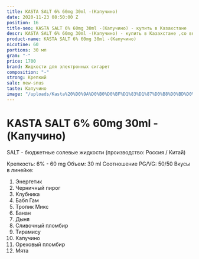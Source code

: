 ```yaml
---
title: KASTA SALT 6% 60mg 30ml -(Капучино)
date: 2020-11-23 08:50:00 Z
position: 16
title-seo: KASTA SALT 6% 60mg 30ml -(Капучино) - купить в Казахстане
descr: KASTA SALT 6% 60mg 30ml -(Капучино) - купить в Казахстане ,со вкусом капучино.
product-name: KASTA SALT 6% 60mg 30ml -(Капучино)
nicotine: 60
portions: 30 мл
gram: "-"
price: 1700
brand: Жидкости для электронных сигарет
composition: "-"
strong: Крепкий
sale: new-snus
taste: Капучино
image: "/uploads/Kasta%20%D0%9A%D0%B0%D0%BF%D1%83%D1%87%D0%B8%D0%BD%D0%BE.jpeg"
---
```


# KASTA SALT 6% 60mg 30ml -(Капучино)

SALT - бюджетные солевые жидкости (производство: Россия / Китай)

Крепкость: 6% - 60 mg
Объем: 30 ml
Соотношение PG/VG: 50/50
Вкусы в линейке:
 1. Энергетик
 2. Черничный пирог
 3. Клубника
 4. Бабл Гам
 5. Тропик Микс
 6. Банан
 7. Дыня
 8. Сливочный пломбир
 9. Тирамису
 10. Капучино
 11. Ореховый пломбир
 12. Мята